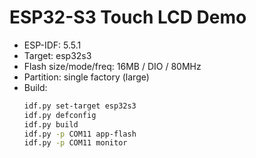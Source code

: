 # ESP32-S3 Touch LCD Demo

- ESP-IDF: 5.5.1
- Target: esp32s3
- Flash size/mode/freq: 16MB / DIO / 80MHz
- Partition: single factory (large) 
- Build:
  ```sh
  idf.py set-target esp32s3
  idf.py defconfig
  idf.py build
  idf.py -p COM11 app-flash
  idf.py -p COM11 monitor
